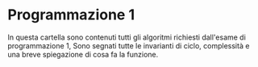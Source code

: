 # Programmazione 1

In questa cartella sono contenuti tutti gli algoritmi richiesti dall'esame di programmazione 1,
Sono segnati tutte le invarianti di ciclo, complessità e una breve spiegazione di cosa fa la funzione.
